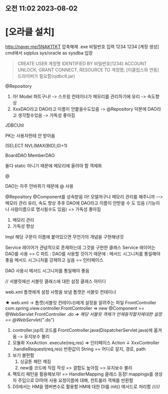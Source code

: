 ## 오전 11:02 2023-08-02

# [오라클 설치]
http://naver.me/5NAK1TKT
압축해제
.exe
	비밀번호 입력
	1234
	1234
[계정 생성]
cmd에서 sqlplus sys/oracle as sysdba 입장
> CREATE USER 계정명
IDENTIFIED BY 비밀번호(1234)
ACCOUNT UNLOCK;
> GRANT CONNECT, RESOURCE TO 계정명;
[이클립스와 연동]
드라이버가 필요함(ojdbc6.jar)

@Repository
 1) 아! Model 파트구나! -> 스프링 컨테이너가 메모리를 관리하기에 유리 -> 속도향상
 2) XxxDAO라고 DAO라고 이름이 안붙을수도있음
	-> @Repository 덕분에 DAO라고 생각할수있음
	-> 가독성 좋아짐


JDBCUtil

PK는 사용자한테 안 받아옴

(SELECT NVL(MAX(BID),0)+1)

BoardDAO
MemberDAO

둘다 static 아니기 때문에 메모리에 올려야 함
객체화

<bean>
@

DAO는 자주 안바뀌기 때문에 @ 사용

@Repository
@Component를 상속받음
아! 모델꺼구나 메모리 관리를 해주니까
--> 메모리 관리 유리, 속도 향상
추후 DAO에 DAO라고 이름이 안받을 수 도 있음
(기능이나 사람이름으로 명시될수도 있음)
=> 가독성 좋아짐

1) 메모리 관리
2) 가독성 향상

Impl
해당 구문이 이름에 붙어있으면
무언가의 개념을 구현해낸것

Service 레이어가 관념적으로 존재하는데 그것을 구현한 클래스
Service 레이어는 DAO를 사용
== C 파트
: DAO를 사용할 것이기 때문에
: 메서드 시그니처를 통일해야 좋음
메서드 시그니처를 강제하고 싶음
== 인터페이스


DAO 사용시
메서드 시그니처를 통일해야 좋음



//
서블릿에선
서블릿 클래스에 대한 설정
<servlet-name>클래스
<servlet-class>아이디

web.xml
톰캣에게 설정 사항을 보냄
톰캣은 서블릿 컨테이너

★ web.xml -> 톰캣(서블릿 컨테이너)에게 설정을 알려주는 파일
  <servlet>
    <servlet-name>FrontController</servlet-name>
    <servlet-class>com.spring.view.controller.FrontController</servlet-class>
  </servlet>
	=> new <bean> @Component
	== @WebServlet
  <servlet-mapping>
    <servlet-name>FrontController</servlet-name>
    <url-pattern>*.do</url-pattern>
  </servlet-mapping>
	=> 해당 서블릿 객체가 언제동작할지에대한 설정
	== @WebServlet("*.do")



1) controller.jsp의 코드를 FrontController.java(DispatcherServlet.java)에 옮겨옴
	-> 유지보수 불리
2) 모듈화 XxxAction
	.execute(req,res)
	=> 인터페이스 Action
 ↓
	XxxController
	.handleRequest(req,res)
	반환값이 String == 어디로 갈지, 경로, path
3) 보기 불편함
	1. 싱글톤 패턴 깨짐
	2. new를 코드에 직접 작성 => 결합도 높아짐 => 유지보수 불리
4) 팩토리 패턴을 활용해보자! => HandlerMapping 클래스 등장!
	mappings를 생성자 주입으로 DI하여 사용
	요청이름에 대해, 컨트롤러 객체를 반환함
5) DS에서는 HM을 멤버변수로 활용함
	HM에 대한 DI를 init() 메서드로 처리함
/////

